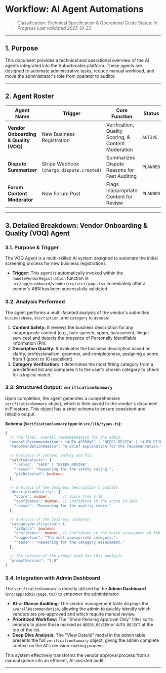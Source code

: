 
# Workflow: AI Agent Automations

> Classification: Technical Specification & Operational Guide
> Status: *In Progress*
> *Last validated 2025-10-22*

---

## 1. Purpose

This document provides a technical and operational overview of the AI agents integrated into the Suburbmates platform. These agents are designed to automate administrative tasks, reduce manual workload, and move the administrator's role from operator to auditor.

---

## 2. Agent Roster

| Agent Name                              | Trigger                                  | Core Function                                       | Status      |
| --------------------------------------- | ---------------------------------------- | --------------------------------------------------- | ----------- |
| **Vendor Onboarding & Quality (VOQ)**   | New Business Registration                | Verification, Quality Scoring, & Content Moderation | `ACTIVE`    |
| **Dispute Summarizer**                  | Stripe Webhook (`charge.dispute.created`) | Summarizes Dispute Reasons for Fast Auditing        | `PLANNED`   |
| **Forum Content Moderator**             | New Forum Post                           | Flags Inappropriate Content for Review              | `PLANNED`   |

---

## 3. Detailed Breakdown: Vendor Onboarding & Quality (VOQ) Agent

### 3.1. Purpose & Trigger

The VOQ Agent is a multi-skilled AI system designed to automate the initial screening process for new business registrations.

-   **Trigger:** This agent is automatically invoked within the `handleVendorRegistration` function in `src/app/dashboard/vendor/register/page.tsx` immediately after a vendor's ABN has been successfully validated.

### 3.2. Analysis Performed

The agent performs a multi-faceted analysis of the vendor's submitted `businessName`, `description`, and `category` to assess:

1.  **Content Safety:** It reviews the business description for any inappropriate content (e.g., hate speech, spam, harassment, illegal services) and detects the presence of Personally Identifiable Information (PII).
2.  **Description Quality:** It evaluates the business description based on clarity, professionalism, grammar, and completeness, assigning a score from 1 (poor) to 10 (excellent).
3.  **Category Verification:** It determines the most fitting category from a pre-defined list and compares it to the user's chosen category to check for a logical match.

### 3.3. Structured Output: `verificationSummary`

Upon completion, the agent generates a comprehensive `verificationSummary` object, which is then saved to the vendor's document in Firestore. This object has a strict schema to ensure consistent and reliable output.

**Schema (`VerificationSummary` type in `src/lib/types.ts`):**

```typescript
{
  // The final, overall recommendation for the admin.
  "overallRecommendation": "AUTO_APPROVE" | "NEEDS_REVIEW" | "AUTO_REJECT",
  "recommendationReason": "A brief explanation for the recommendation.",

  // Analysis of content safety and PII.
  "safetyAnalysis": {
    "rating": "SAFE" | "NEEDS_REVIEW",
    "reason": "Reasoning for the safety rating.",
    "piiDetected": boolean
  },

  // Analysis of the business description's quality.
  "descriptionQuality": {
    "score": number,      // Score from 1-10
    "confidence": number, // Confidence in the score (0-100)
    "reason": "Reasoning for the quality score."
  },

  // Analysis of the business category.
  "categoryVerification": {
    "isMatch": boolean,
    "confidence": number, // Confidence in the match assessment (0-100)
    "suggestion": "The most appropriate category.",
    "reason": "Reasoning for the category assessment."
  },

  // The version of the prompt used for this analysis.
  "promptVersion": "1.0"
}
```

### 3.4. Integration with Admin Dashboard

The `verificationSummary` is directly utilized by the **Admin Dashboard** (`src/app/admin/page.tsx`) to empower the administrator:

-   **At-a-Glance Auditing:** The vendor management table displays the `overallRecommendation`, allowing the admin to quickly identify which vendors are pre-approved and which require manual review.
-   **Prioritized Workflow:** The "Show Pending Approval Only" filter sorts vendors to place those marked as `NEEDS_REVIEW` or `AUTO_REJECT` at the top of the list.
-   **Deep Dive Analysis:** The "View Details" modal in the admin table presents the full `verificationSummary` object, giving the admin complete context on the AI's decision-making process.

This system effectively transforms the vendor approval process from a manual queue into an efficient, AI-assisted audit.

---
